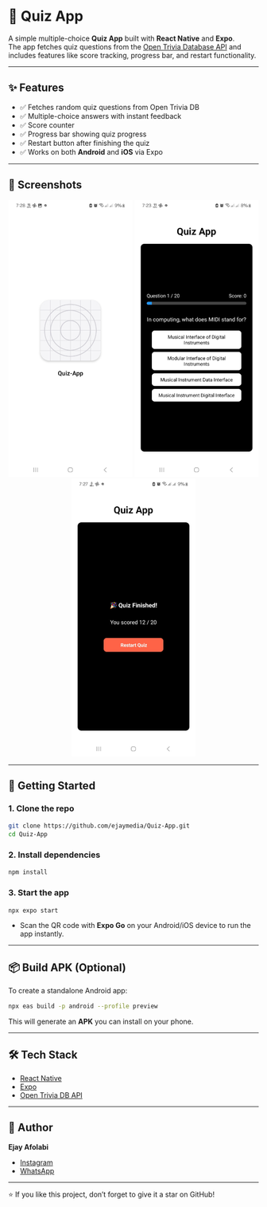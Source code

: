 # 📱 Quiz App

A simple multiple-choice **Quiz App** built with **React Native** and **Expo**.  
The app fetches quiz questions from the [Open Trivia Database API](https://opentdb.com/) and includes features like score tracking, progress bar, and restart functionality.

---

## ✨ Features
- ✅ Fetches random quiz questions from Open Trivia DB  
- ✅ Multiple-choice answers with instant feedback  
- ✅ Score counter  
- ✅ Progress bar showing quiz progress  
- ✅ Restart button after finishing the quiz  
- ✅ Works on both **Android** and **iOS** via Expo  

---

## 📸 Screenshots

<p align="center">
  <img src="screenshots/home.jpg" alt="Home Screen" width="250" />
  <img src="screenshots/question.jpg" alt="Question Screen" width="250" />
  <img src="screenshots/finished.jpg" alt="Quiz Finished Screen" width="250" />
</p>


---

## 🚀 Getting Started

### 1. Clone the repo
```bash
git clone https://github.com/ejaymedia/Quiz-App.git
cd Quiz-App
```

### 2. Install dependencies
```bash
npm install
```

### 3. Start the app
```bash
npx expo start
```

- Scan the QR code with **Expo Go** on your Android/iOS device to run the app instantly.  

---

## 📦 Build APK (Optional)
To create a standalone Android app:

```bash
npx eas build -p android --profile preview
```

This will generate an **APK** you can install on your phone.  

---

## 🛠️ Tech Stack
- [React Native](https://reactnative.dev/)  
- [Expo](https://expo.dev/)  
- [Open Trivia DB API](https://opentdb.com/)  

---

## 👤 Author
**Ejay Afolabi**  
- [Instagram](https://instagram.com/call.me_ejay)  
- [WhatsApp](https://wa.me/+2349069183704)  

---

⭐ If you like this project, don’t forget to give it a star on GitHub!
